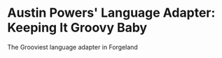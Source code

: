 # Austin Powers' Language Adapter: Keeping It Groovy Baby

The Grooviest language adapter in Forgeland
